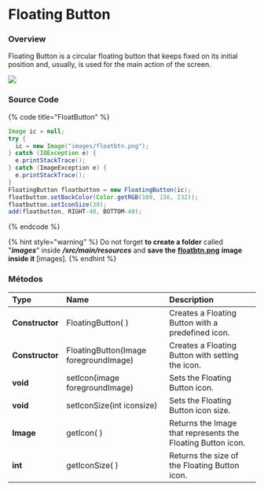 # Floating Button

### Overview

Floating Button is a circular floating button that keeps fixed on its initial position and, usually, is used for the main action of the screen.

![](../../.gitbook/assets/floatingbutton.gif)

### Source Code

{% code title="FloatButton" %}
```java
Image ic = null;
try {
  ic = new Image("images/floatbtn.png");
} catch (IOException e) {
  e.printStackTrace();
} catch (ImageException e) {
  e.printStackTrace();
}
FloatingButton floatbutton = new FloatingButton(ic);
floatbutton.setBackColor(Color.getRGB(109, 156, 232));
floatbutton.setIconSize(30);
add(floatbutton, RIGHT-40, BOTTOM-40);

```
{% endcode %}

{% hint style="warning" %}
Do not forget **to create a folder** called "_**images**_" inside _**/src/main/resources**_ and **save the** [**floatbtn.png**](https://github.com/TotalCross/TCSample/blob/master/src/main/resources/images/floatbtn.png) **image inside it** \[images\].
{% endhint %}

### Métodos

| Type | Name | Description |
| :--- | :--- | :--- |
| **Constructor** | FloatingButton\( \) | Creates a Floating Button with a predefined icon. |
| **Constructor** | FloatingButton\(Image foregroundImage\) | Creates a Floating Button with setting the icon. |
| **void** | setIcon\(image foregroundImage\) | Sets the Floating Button icon. |
| **void** | setIconSize\(int iconsize\) | Sets the Floating Button icon size. |
| **Image** | getIcon\( \) | Returns the Image that represents the Floating Button icon. |
| **int** | getIconSize\( \) | Returns the size of the Floating Button icon. |

